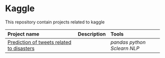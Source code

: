 # Kaggle
This repository contain projects related to kaggle



| Project name | Description | Tools | 
| :---------------------- | :---------------------- | :---------------------- |
| [ Prediction of tweets related to disasters ](Twitter-project) || *pandas* *python* *Sclearn* *NLP* |
